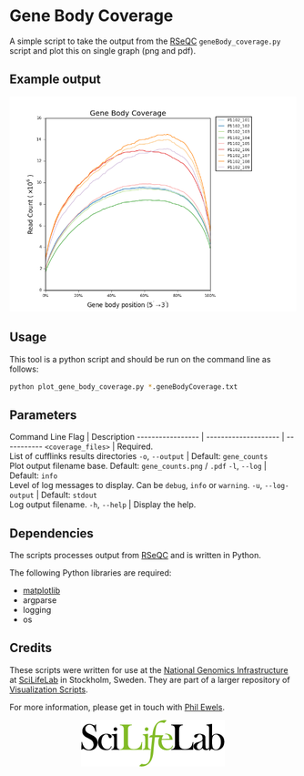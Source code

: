 # Gene Body Coverage

A simple script to take the output from the 
[RSeQC](http://rseqc.sourceforge.net/#genebody-coverage-py)
`geneBody_coverage.py` script and plot this on single graph (png and pdf).

## Example output
![gene body coverage](../examples/geneBodyCoverage.png)

## Usage
This tool is a python script and should be run on the command line as follows:
```bash
python plot_gene_body_coverage.py *.geneBodyCoverage.txt
```

## Parameters

Command Line Flag | Description
----------------- | -------------------- | -----------
`<coverage_files>` | Required.<br>List of cufflinks results directories
`-o`, `--output` | Default: `gene_counts`<br>Plot output filename base. Default: `gene_counts.png` / `.pdf`
`-l`, `--log` | Default: `info`<br>Level of log messages to display. Can be `debug`, `info` or `warning`.
`-u`, `--log-output` | Default: `stdout`<br>Log output filename.
`-h`, `--help` | Display the help.

## Dependencies
The scripts processes output from
[RSeQC](http://rseqc.sourceforge.net/#genebody-coverage-py) and is written
in Python.

The following Python libraries are required:

* [matplotlib](http://matplotlib.org/)
* argparse
* logging
* os

## Credits
These scripts were written for use at the 
[National Genomics Infrastructure](https://portal.scilifelab.se/genomics/)
at [SciLifeLab](http://www.scilifelab.se/) in Stockholm, Sweden. They are 
part of a larger repository of
[Visualization Scripts](https://github.com/SciLifeLab/visualizations).

For more information, please get in touch with
[Phil Ewels](https://github.com/ewels).

<p align="center"><a href="http://www.scilifelab.se/" target="_blank"><img src="../examples/SciLifeLab_logo.png" title="SciLifeLab"></a></p>



